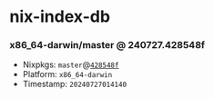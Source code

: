 # nix-index-db
### x86_64-darwin/master @ 240727.428548f
- Nixpkgs: `master`@[`428548f`](https://github.com/NixOS/nixpkgs/commit/428548fad42cfb62b9945eb4a4df32e0630104be)
- Platform: `x86_64-darwin`
- Timestamp: `20240727014140`
